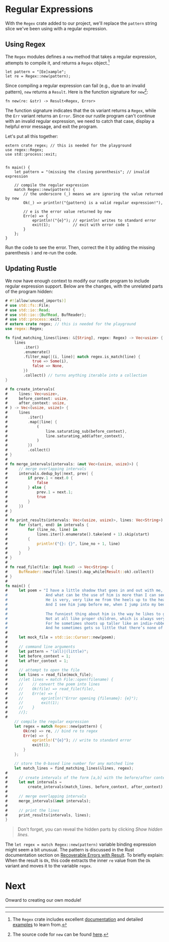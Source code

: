# Regular Expressions

With the `Regex` crate added to our project, we'll replace the `pattern` string
slice we've been using with a regular expression.

## Using Regex

The `Regex` modules defines a `new` method that takes a regular expression,
attempts to compile it, and returns a `Regex` object.[^1]

```rust,noplayground
let pattern = "[Ee]xample";
let re = Regex::new(pattern);
```

Since compiling a regular expression can fail (e.g., due to an invalid pattern),
`new` returns a `Result`. Here is the function signature for `new`[^2]:

```rust,noplayground
fn new(re: &str) -> Result<Regex, Error>
```

The function signature indicates that the `Ok` variant returns a `Regex`, while
the `Err` variant returns an `Error`. Since our rustle program can't continue
with an invalid regular expression, we need to catch that case, display a
helpful error message, and exit the program.

Let's put all this together:

```rust,editable
extern crate regex; // this is needed for the playground
use regex::Regex;
use std::process::exit;


fn main() {
    let pattern = "(missing the closing parenthesis"; // invalid expression

    // compile the regular expression
    match Regex::new(pattern) {
        // the underscore (_) means we are ignoring the value returned by new
        Ok(_) => println!("{pattern} is a valid regular expression!"),

        // e is the error value returned by new
        Err(e) => {
            eprintln!("{e}"); // eprintln! writes to standard error
            exit(1);          // exit with error code 1
        }
    };
}
```

Run the code to see the error. Then, correct the it by adding the missing
parenthesis `)` and re-run the code.

## Updating Rustle

We now have enough context to modify our rustle program to include regular
expression support. Below are the changes, with the unrelated parts of the
program hidden:

```rust
# #![allow(unused_imports)]
# use std::fs::File;
# use std::io::Read;
# use std::io::{BufRead, BufReader};
# use std::process::exit;
# extern crate regex; // this is needed for the playground
use regex::Regex;

fn find_matching_lines(lines: &[String], regex: Regex) -> Vec<usize> {
    lines
        .iter()
        .enumerate()
        .filter_map(|(i, line)| match regex.is_match(line) {
            true => Some(i),
            false => None,
        })
        .collect() // turns anything iterable into a collection
}

# fn create_intervals(
#     lines: Vec<usize>,
#     before_context: usize,
#     after_context: usize,
# ) -> Vec<(usize, usize)> {
#     lines
#         .iter()
#         .map(|line| {
#             (
#                 line.saturating_sub(before_context),
#                 line.saturating_add(after_context),
#             )
#         })
#         .collect()
# }
#
# fn merge_intervals(intervals: &mut Vec<(usize, usize)>) {
#     // merge overlapping intervals
#     intervals.dedup_by(|next, prev| {
#         if prev.1 < next.0 {
#             false
#         } else {
#             prev.1 = next.1;
#             true
#         }
#     })
# }
#
# fn print_results(intervals: Vec<(usize, usize)>, lines: Vec<String>) {
#     for (start, end) in intervals {
#         for (line_no, line) in
#             lines.iter().enumerate().take(end + 1).skip(start)
#         {
#             println!("{}: {}", line_no + 1, line)
#         }
#     }
# }
#
# fn read_file(file: impl Read) -> Vec<String> {
#     BufReader::new(file).lines().map_while(Result::ok).collect()
# }
#
fn main() {
#     let poem = "I have a little shadow that goes in and out with me,
#                 And what can be the use of him is more than I can see.
#                 He is very, very like me from the heels up to the head;
#                 And I see him jump before me, when I jump into my bed.
#
#                 The funniest thing about him is the way he likes to grow -
#                 Not at all like proper children, which is always very slow;
#                 For he sometimes shoots up taller like an india-rubber ball,
#                 And he sometimes gets so little that there’s none of him at all.";
#
#     let mock_file = std::io::Cursor::new(poem);
#
#     // command line arguments
#     let pattern = "(all)|(little)";
#     let before_context = 1;
#     let after_context = 1;
#
#     // attempt to open the file
#     let lines = read_file(mock_file);
#     //let lines = match File::open(filename) {
#     //    // convert the poem into lines
#     //    Ok(file) => read_file(file),
#     //    Err(e) => {
#     //        eprintln!("Error opening {filename}: {e}");
#     //        exit(1);
#     //    }
#     //};
#
    // compile the regular expression
    let regex = match Regex::new(pattern) {
        Ok(re) => re, // bind re to regex
        Err(e) => {
            eprintln!("{e}"); // write to standard error
            exit(1);
        }
    };

    // store the 0-based line number for any matched line
    let match_lines = find_matching_lines(&lines, regex);
#
#     // create intervals of the form [a,b] with the before/after context
#     let mut intervals =
#         create_intervals(match_lines, before_context, after_context);
#
#     // merge overlapping intervals
#     merge_intervals(&mut intervals);
#
#     // print the lines
#     print_results(intervals, lines);
}
```

> Don't forget, you can reveal the hidden parts by clicking _Show hidden lines_.

The `let regex = match Regex::new(pattern)` variable binding expression might
seem a bit unusual. The pattern is discussed in the Rust documentation section
on [Recoverable Errors with Result]. To briefly explain: When the result is
`Ok`, this code extracts the inner `re` value from the `Ok` variant and moves it
to the variable `regex`.

# Next

Onward to creating our own module!

[Recoverable Errors with Result]:
  https://doc.rust-lang.org/book/ch09-02-recoverable-errors-with-result.html#recoverable-errors-with-result

---

[^1]:
    The `Regex` crate includes excellent
    [documentation](https://docs.rs/regex/latest/regex/) and detailed
    [examples](https://docs.rs/regex/latest/regex/#examples) to learn from.

[^2]:
    The source code for `new` can be found
    [here](https://docs.rs/regex/latest/src/regex/regex/string.rs.html#180-182).
